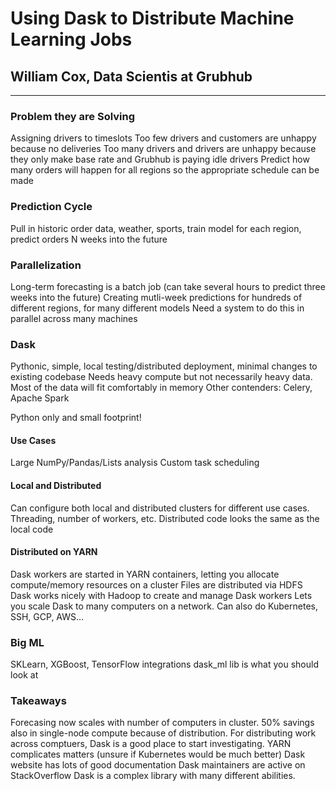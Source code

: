 # Using Dask to Distribute Machine Learning Jobs
## William Cox, Data Scientis at Grubhub
---

### Problem they are Solving
Assigning drivers to timeslots
Too few drivers and customers are unhappy because no deliveries
Too many drivers and drivers are unhappy because they only make base rate and Grubhub is paying idle drivers
Predict how many orders will happen for all regions so the appropriate schedule can be made

### Prediction Cycle
Pull in historic order data, weather, sports, train model for each region, predict orders N weeks into the future

### Parallelization
Long-term forecasting is a batch job (can take several hours to predict three weeks into the future)
Creating mutli-week predictions for hundreds of different regions, for many different models
Need a system to do this in parallel across many machines

### Dask
Pythonic, simple, local testing/distributed deployment, minimal changes to existing codebase
Needs heavy compute but not necessarily heavy data. Most of the data will fit comfortably in memory
Other contenders: Celery, Apache Spark

Python only and small footprint!

#### Use Cases
Large NumPy/Pandas/Lists analysis
Custom task scheduling

#### Local and Distributed
Can configure both local and distributed clusters for different use cases. Threading, number of workers, etc.
Distributed code looks the same as the local code

#### Distributed on YARN
Dask workers are started in YARN containers, letting you allocate compute/memory resources on a cluster
Files are distributed via HDFS
Dask works nicely with Hadoop to create and manage Dask workers
Lets you scale Dask to many computers on a network. Can also do Kubernetes, SSH, GCP, AWS...

### Big ML
SKLearn, XGBoost, TensorFlow integrations
dask_ml lib is what you should look at

### Takeaways
Forecasing now scales with number of computers in cluster. 50% savings also in single-node compute because of distribution.
For distributing work across comptuers, Dask is a good place to start investigating.
YARN complicates matters (unsure if Kubernetes would be much better)
Dask website has lots of good documentation
Dask maintainers are active on StackOverflow
Dask is a complex library with many different abilities.